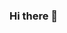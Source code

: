 ### Hi there 👋

<!--
**anushaporeddy030697/anushaporeddy030697** is a ✨ _special_ ✨ repository because its `README.md` (this file) appears on your GitHub profile.

Here are some ideas to get you started:

- 🔭 I’m currently working on ... Studying Applied Computer Science at NWMSU.
- 🌱 I’m currently learning ... WEB Applications,OOPS and DataBase System
- 👯 I’m looking to collaborate on ... MeeamiTechnologies
- 🤔 I’m looking for help with ... Coding Stuff
- 💬 Ask me about ... Your Queries
- 📫 How to reach me: ... Through cal - 6605281497
- 😄 Pronouns: ... Anu
- ⚡ Fun fact: ...
-->
